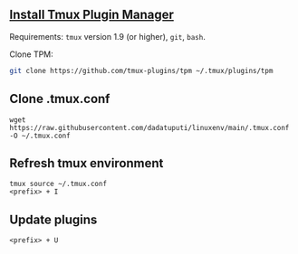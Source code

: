 ## [Install Tmux Plugin Manager](https://github.com/tmux-plugins/tpm)
Requirements: `tmux` version 1.9 (or higher), `git`, `bash`.

Clone TPM:

```bash
git clone https://github.com/tmux-plugins/tpm ~/.tmux/plugins/tpm
```

## Clone .tmux.conf
```
wget https://raw.githubusercontent.com/dadatuputi/linuxenv/main/.tmux.conf -O ~/.tmux.conf
```

## Refresh tmux environment
```
tmux source ~/.tmux.conf 
<prefix> + I
```

## Update plugins
```
<prefix> + U
```
